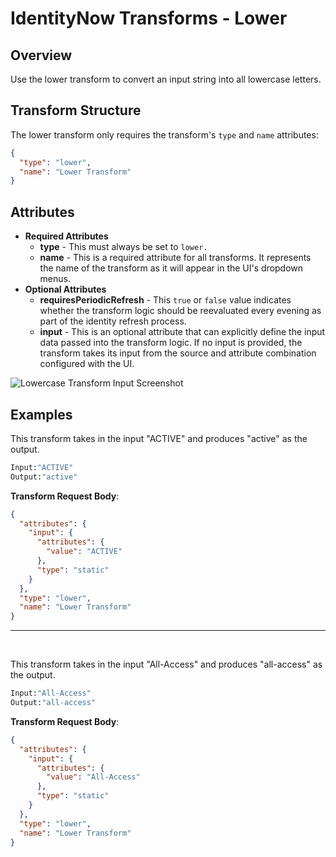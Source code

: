 # IdentityNow Transforms - Lower

## Overview

Use the lower transform to convert an input string into all lowercase letters.

## Transform Structure

The lower transform only requires the transform's `type` and `name` attributes:

```json
{
  "type": "lower",
  "name": "Lower Transform"
}
```

## Attributes

- **Required Attributes**
  - **type** - This must always be set to `lower.`
  - **name** - This is a required attribute for all transforms. It represents the name of the transform as it will appear in the UI's dropdown menus.
- **Optional Attributes**
  - **requiresPeriodicRefresh** - This `true` or `false` value indicates whether the transform logic should be reevaluated every evening as part of the identity refresh process.
  - **input** - This is an optional attribute that can explicitly define the input data passed into the transform logic. If no input is provided, the transform takes its input from the source and attribute combination configured with the UI.

![Lowercase Transform Input Screenshot](../../../img/transforms/lower/lower_transform_input.png)

## Examples

This transform takes in the input "ACTIVE" and produces "active" as the output.

```bash
Input:"ACTIVE"
Output:"active"
```

**Transform Request Body**:

```json
{
  "attributes": {
    "input": {
      "attributes": {
        "value": "ACTIVE"
      },
      "type": "static"
    }
  },
  "type": "lower",
  "name": "Lower Transform"
}
```

---

<p>&nbsp;</p>

This transform takes in the input "All-Access" and produces "all-access" as the output.

```bash
Input:"All-Access"
Output:"all-access"
```

**Transform Request Body**:

```json
{
  "attributes": {
    "input": {
      "attributes": {
        "value": "All-Access"
      },
      "type": "static"
    }
  },
  "type": "lower",
  "name": "Lower Transform"
}
```

